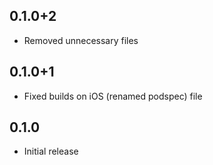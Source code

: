 ## 0.1.0+2

* Removed unnecessary files

## 0.1.0+1

* Fixed builds on iOS (renamed podspec) file

## 0.1.0

* Initial release
